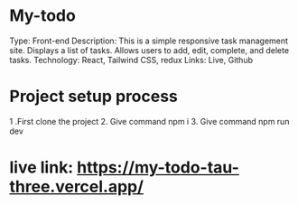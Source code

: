 # My-todo
Type:   Front-end
Description:  This is a simple responsive task management site. Displays a list of tasks.
Allows users to add, edit, complete, and delete tasks.
Technology: React, Tailwind CSS, redux
Links: Live, Github 
# Project setup process
1 .First clone the project
2. Give command npm i
3. Give command npm run dev
# live link: https://my-todo-tau-three.vercel.app/

